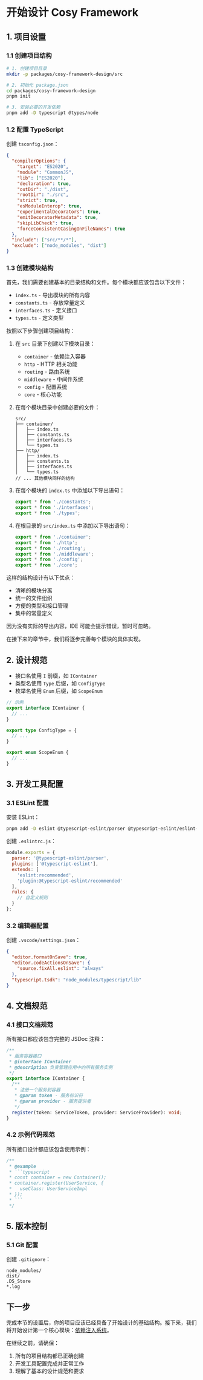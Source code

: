# 开始设计 Cosy Framework

## 1. 项目设置

### 1.1 创建项目结构

```bash
# 1. 创建项目目录
mkdir -p packages/cosy-framework-design/src

# 2. 初始化 package.json
cd packages/cosy-framework-design
pnpm init

# 3. 安装必要的开发依赖
pnpm add -D typescript @types/node
```

### 1.2 配置 TypeScript

创建 `tsconfig.json`：

```json
{
  "compilerOptions": {
    "target": "ES2020",
    "module": "CommonJS",
    "lib": ["ES2020"],
    "declaration": true,
    "outDir": "./dist",
    "rootDir": "./src",
    "strict": true,
    "esModuleInterop": true,
    "experimentalDecorators": true,
    "emitDecoratorMetadata": true,
    "skipLibCheck": true,
    "forceConsistentCasingInFileNames": true
  },
  "include": ["src/**/*"],
  "exclude": ["node_modules", "dist"]
}
```

### 1.3 创建模块结构

首先，我们需要创建基本的目录结构和文件。每个模块都应该包含以下文件：
- `index.ts` - 导出模块的所有内容
- `constants.ts` - 存放常量定义
- `interfaces.ts` - 定义接口
- `types.ts` - 定义类型

按照以下步骤创建项目结构：

1. 在 `src` 目录下创建以下模块目录：
   - `container` - 依赖注入容器
   - `http` - HTTP 相关功能
   - `routing` - 路由系统
   - `middleware` - 中间件系统
   - `config` - 配置系统
   - `core` - 核心功能

2. 在每个模块目录中创建必要的文件：
   ```
   src/
   ├── container/
   │   ├── index.ts
   │   ├── constants.ts
   │   ├── interfaces.ts
   │   └── types.ts
   ├── http/
   │   ├── index.ts
   │   ├── constants.ts
   │   ├── interfaces.ts
   │   └── types.ts
   // ... 其他模块同样的结构
   ```

3. 在每个模块的 `index.ts` 中添加以下导出语句：
   ```typescript
   export * from './constants';
   export * from './interfaces';
   export * from './types';
   ```

4. 在根目录的 `src/index.ts` 中添加以下导出语句：
   ```typescript
   export * from './container';
   export * from './http';
   export * from './routing';
   export * from './middleware';
   export * from './config';
   export * from './core';
   ```

这样的结构设计有以下优点：
- 清晰的模块分离
- 统一的文件组织
- 方便的类型和接口管理
- 集中的常量定义

因为没有实际的导出内容，IDE 可能会提示错误，暂时可忽略。

在接下来的章节中，我们将逐步完善每个模块的具体实现。

## 2. 设计规范

- 接口名使用 `I` 前缀，如 `IContainer`
- 类型名使用 `Type` 后缀，如 `ConfigType`
- 枚举名使用 `Enum` 后缀，如 `ScopeEnum`

```typescript
// 示例
export interface IContainer {
  // ...
}

export type ConfigType = {
  // ...
}

export enum ScopeEnum {
  // ...
}
```

## 3. 开发工具配置

### 3.1 ESLint 配置

安装 ESLint：

```bash
pnpm add -D eslint @typescript-eslint/parser @typescript-eslint/eslint-plugin
```

创建 `.eslintrc.js`：

```javascript
module.exports = {
  parser: '@typescript-eslint/parser',
  plugins: ['@typescript-eslint'],
  extends: [
    'eslint:recommended',
    'plugin:@typescript-eslint/recommended'
  ],
  rules: {
    // 自定义规则
  }
};
```

### 3.2 编辑器配置

创建 `.vscode/settings.json`：

```json
{
  "editor.formatOnSave": true,
  "editor.codeActionsOnSave": {
    "source.fixAll.eslint": "always"
  },
  "typescript.tsdk": "node_modules/typescript/lib"
}
```

## 4. 文档规范

### 4.1 接口文档规范

所有接口都应该包含完整的 JSDoc 注释：

```typescript
/**
 * 服务容器接口
 * @interface IContainer
 * @description 负责管理应用中的所有服务实例
 */
export interface IContainer {
  /**
   * 注册一个服务到容器
   * @param token - 服务标识符
   * @param provider - 服务提供者
   */
  register(token: ServiceToken, provider: ServiceProvider): void;
}
```

### 4.2 示例代码规范

所有接口设计都应该包含使用示例：

```typescript
/**
 * @example
 * ```typescript
 * const container = new Container();
 * container.register(UserService, {
 *   useClass: UserServiceImpl
 * });
 * ```
 */
```

## 5. 版本控制

### 5.1 Git 配置

创建 `.gitignore`：

```
node_modules/
dist/
.DS_Store
*.log
```

## 下一步

完成本节的设置后，你的项目应该已经具备了开始设计的基础结构。接下来，我们将开始设计第一个核心模块：[依赖注入系统](./02-dependency-injection.md)。

在继续之前，请确保：
1. 所有的项目结构都已正确创建
2. 开发工具配置完成并正常工作
3. 理解了基本的设计规范和要求 
